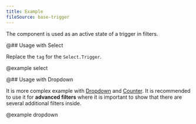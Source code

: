 ```yaml
---
title: Example
fileSource: base-trigger
---
```


The component is used as an active state of a trigger in filters.

@## Usage with Select

Replace the `tag` for the `Select.Trigger`.

@example select

@## Usage with Dropdown

It is more complex example with [Dropdown](/components/dropdown/) and [Counter](/components/counter/). It is recommended to use it for **advanced filters** where it is important to show that there are several additional filters inside.

@example dropdown
